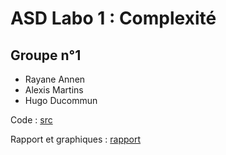 # ASD Labo 1 : Complexité

## Groupe n°1
- Rayane Annen
- Alexis Martins
- Hugo Ducommun

Code : [src](src)

Rapport et graphiques : [rapport](rapport)